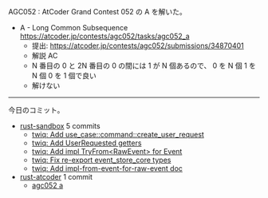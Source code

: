 AGC052 : AtCoder Grand Contest 052 の A を解いた。

- A - Long Common Subsequence
  <https://atcoder.jp/contests/agc052/tasks/agc052_a>
  - 提出: <https://atcoder.jp/contests/agc052/submissions/34870401>
  - 解説 AC
  - N 番目の 0 と 2N 番目の 0 の間には 1 が N 個あるので、 0 を N 個 1 を N 個 0 を 1 個で良い
  - 解けない

---

今日のコミット。

- [rust-sandbox](https://github.com/bouzuya/rust-sandbox) 5 commits
  - [twiq: Add use_case::command::create_user_request](https://github.com/bouzuya/rust-sandbox/commit/7199d589a8fde17a0f48d5a80369726d0584b26e)
  - [twiq: Add UserRequested getters](https://github.com/bouzuya/rust-sandbox/commit/1e77dd6bd9edc3f7dea395b2358a1ec19d4cce1f)
  - [twiq: Add impl TryFrom&lt;RawEvent> for Event](https://github.com/bouzuya/rust-sandbox/commit/4bd1bd3b2b8ecd70a1d22aad33fa8cd3af76697e)
  - [twiq: Fix re-export event_store_core types](https://github.com/bouzuya/rust-sandbox/commit/395190a9ba85a95d9de6e846928a6c7883f1862b)
  - [twiq: Add impl-from-event-for-raw-event doc](https://github.com/bouzuya/rust-sandbox/commit/bc67786945a925d1cf0f1e1ced5e1a8d3f12c92c)
- [rust-atcoder](https://github.com/bouzuya/rust-atcoder) 1 commit
  - [agc052 a](https://github.com/bouzuya/rust-atcoder/commit/470560b90fe099f08773c2f238cc22f31c5a9c84)
